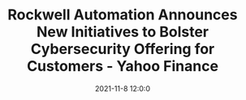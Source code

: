 ---
"title": "Rockwell Automation Announces New Initiatives to Bolster Cybersecurity Offering for Customers - Yahoo Finance"
"date": "2021-11-8 12:0:0"
"feed_name": "GOOGLENEWSINDUSTRIAL"
"feed_website": "https://news.google.com/search?q=industrial%2Bincident&hl=en-US&gl=US&ceid=US:en"
"feed_rss": "https://news.google.com/rss/search?q=industrial%2Bincident&hl=en-US&gl=US&ceid=US:en"
"link": "https://finance.yahoo.com/news/rockwell-automation-announces-initiatives-bolster-120000684.html"
"source": "{'href': 'https://finance.yahoo.com', 'title': 'Yahoo Finance'}"
"file": "_posts/2021-1-1-3f27391c86e9ac2fabb7f66b669673288d39db86.md"
"accident": "0"
"drilling": "0"
"dead": "0"
"injured": "0"
"arrested": "0"
"place": "unknown place"
"where": "unknown site"
"causes": "unknown"
"place_uri": "unknown place"
---